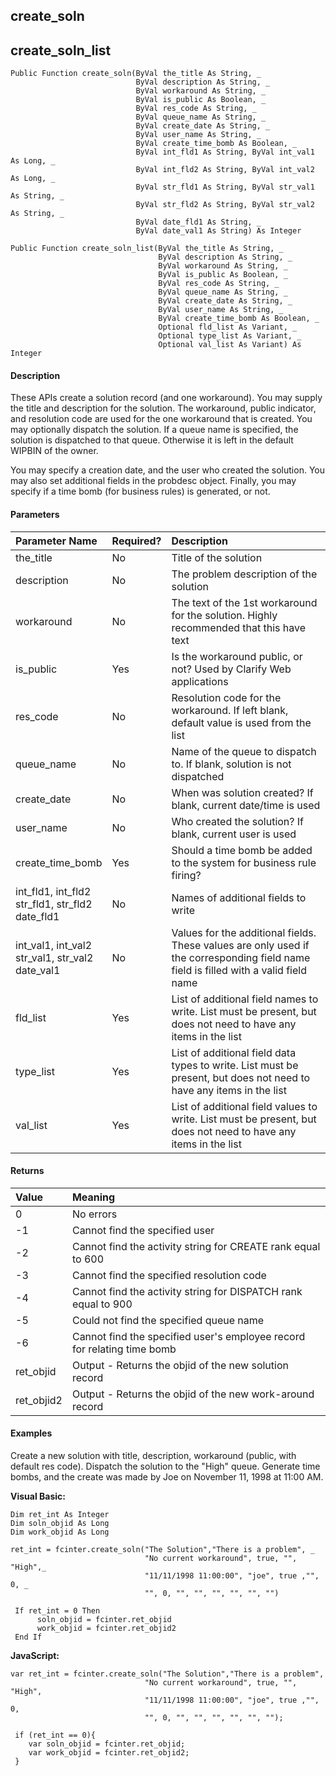 create_soln
-----------

create_soln_list
------------------

```
Public Function create_soln(ByVal the_title As String, _
                            ByVal description As String, _
                            ByVal workaround As String, _
                            ByVal is_public As Boolean, _
                            ByVal res_code As String, _
                            ByVal queue_name As String, _
                            ByVal create_date As String, _
                            ByVal user_name As String, _
                            ByVal create_time_bomb As Boolean, _
                            ByVal int_fld1 As String, ByVal int_val1 As Long, _
                            ByVal int_fld2 As String, ByVal int_val2 As Long, _
                            ByVal str_fld1 As String, ByVal str_val1 As String, _
                            ByVal str_fld2 As String, ByVal str_val2 As String, _
                            ByVal date_fld1 As String, _
                            ByVal date_val1 As String) As Integer
```

```
Public Function create_soln_list(ByVal the_title As String, _
                                 ByVal description As String, _
                                 ByVal workaround As String, _
                                 ByVal is_public As Boolean, _
                                 ByVal res_code As String, _
                                 ByVal queue_name As String, _
                                 ByVal create_date As String, _
                                 ByVal user_name As String, _
                                 ByVal create_time_bomb As Boolean, _
                                 Optional fld_list As Variant, _
                                 Optional type_list As Variant, _
                                 Optional val_list As Variant) As Integer
```

#### Description

These APIs create a solution record (and one workaround). You may supply the title and description for the solution. The workaround, public indicator, and resolution code are used for the one workaround that is created. You may optionally dispatch the solution. If a queue name is specified, the solution is dispatched to that queue. Otherwise it is left in the default WIPBIN of the owner.

You may specify a creation date, and the user who created the solution. You may also set additional fields in the probdesc object. Finally, you may specify if a time bomb (for business rules) is generated, or not.

#### Parameters

| Parameter Name | Required? | Description |
|:--- |:--- |:--- |
| the_title | No | Title of the solution |
| description | No | The problem description of the solution |
| workaround | No | The text of the 1st workaround for the solution. Highly recommended that this have text |
| is_public | Yes | Is the workaround public, or not? Used by Clarify Web applications |
| res_code | No | Resolution code for the workaround. If left blank, default value is used from the list |
| queue_name | No | Name of the queue to dispatch to. If blank, solution is not dispatched |
| create_date | No | When was solution created? If blank, current date/time is used |
| user_name | No | Who created the solution? If blank, current user is used |
| create_time_bomb | Yes | Should a time bomb be added to the system for business rule firing? |
| int_fld1, int_fld2<br>str_fld1, str_fld2<br>date_fld1 | No | Names of additional fields to write |
| int_val1, int_val2<br>str_val1, str_val2<br>date_val1 | No | Values for the additional fields. These values are only used if the corresponding field name field is filled with a valid field name |
| fld_list | Yes | List of additional field names to write. List must be present, but does not need to have any items in the list |
| type_list | Yes | List of additional field data types to write. List must be present, but does not need to have any items in the list |
| val_list | Yes | List of additional field values to write. List must be present, but does not need to have any items in the list |

#### Returns

| Value | Meaning |
|:--- |:--- |
| 0 | No errors |
| -1 | Cannot find the specified user |
| -2 | Cannot find the activity string for CREATE rank equal to 600 |
| -3 | Cannot find the specified resolution code |
| -4 | Cannot find the activity string for DISPATCH rank equal to 900 |
| -5 | Could not find the specified queue name |
| -6 | Cannot find the specified user's employee record for relating time bomb |
| ret_objid | Output - Returns the objid of the new solution record |
| ret_objid2 | Output - Returns the objid of the new work-around record |

#### Examples

Create a new solution with title, description, workaround (public, with default res code). Dispatch the solution to the "High" queue. Generate time bombs, and the create was made by Joe on November 11, 1998 at 11:00 AM.

**Visual Basic:**
```
Dim ret_int As Integer
Dim soln_objid As Long
Dim work_objid As Long

ret_int = fcinter.create_soln("The Solution","There is a problem", _
                              "No current workaround", true, "", "High",_
                              "11/11/1998 11:00:00", "joe", true ,"", 0, _
                              "", 0, "", "", "", "", "", "")

 If ret_int = 0 Then
      soln_objid = fcinter.ret_objid
      work_objid = fcinter.ret_objid2
 End If
```

**JavaScript:**
```
var ret_int = fcinter.create_soln("The Solution","There is a problem",
                              "No current workaround", true, "", "High",
                              "11/11/1998 11:00:00", "joe", true ,"", 0,
                              "", 0, "", "", "", "", "", "");

 if (ret_int == 0){
	var soln_objid = fcinter.ret_objid;
    var work_objid = fcinter.ret_objid2;
 }
``` 